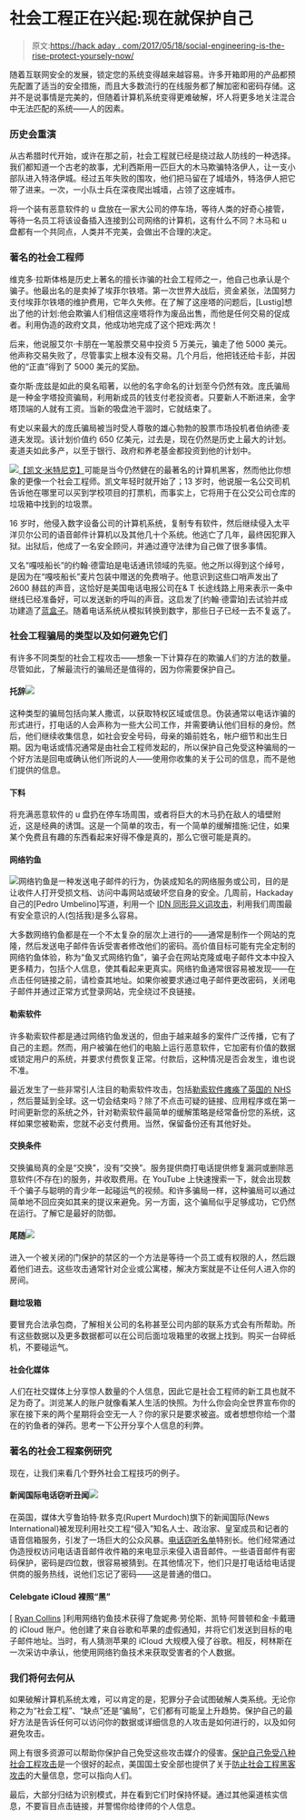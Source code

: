 # 社会工程正在兴起:现在就保护自己

> 原文:[https://hack aday . com/2017/05/18/social-engineering-is-the-rise-protect-yoursely-now/](https://hackaday.com/2017/05/18/social-engineering-is-on-the-rise-protect-yourself-now/)

随着互联网安全的发展，锁定您的系统变得越来越容易。许多开箱即用的产品都预先配置了适当的安全措施，而且大多数流行的在线服务都了解加密和密码存储。这并不是说事情是完美的，但随着计算机系统变得更难破解，坏人将更多地关注混合中无法匹配的系统——人的因素。

### 历史会重演

从古希腊时代开始，或许在那之前，社会工程就已经是绕过敌人防线的一种选择。我们都知道一个古老的故事，尤利西斯用一匹巨大的木马欺骗特洛伊人，让一支小部队进入特洛伊城。经过五年失败的围攻，他们把马留在了城墙外，特洛伊人把它带了进来。一次，一小队士兵在深夜爬出城墙，占领了这座城市。

将一个装有恶意软件的 u 盘放在一家大公司的停车场，等待人类的好奇心接管，等待一名员工将该设备插入连接到公司网络的计算机，这有什么不同？木马和 u 盘都有一个共同点，人类并不完美，会做出不合理的决定。

### 著名的社会工程师

维克多·拉斯体格是历史上著名的擅长诈骗的社会工程师之一，他自己也承认是个骗子。他最出名的是卖掉了埃菲尔铁塔。第一次世界大战后，资金紧张，法国努力支付埃菲尔铁塔的维护费用，它年久失修。在了解了这座塔的问题后，[Lustig]想出了他的计划:他会欺骗人们相信这座塔将作为废品出售，而他是任何交易的促成者。利用伪造的政府文具，他成功地完成了这个把戏:两次！

后来，他说服艾尔·卡朋在一笔股票交易中投资 5 万美元，骗走了他 5000 美元。他声称交易失败了，尽管事实上根本没有交易。几个月后，他把钱还给卡彭，并因他的“正直”得到了 5000 美元的奖励。

查尔斯·庞兹是如此的臭名昭著，以他的名字命名的计划至今仍然有效。庞氏骗局是一种金字塔投资骗局，利用新成员的钱支付老投资者。只要新人不断进来，金字塔顶端的人就有工资。当新的吸盘池干涸时，它就结束了。

有史以来最大的庞氏骗局被当时受人尊敬的雄心勃勃的股票市场投机者伯纳德·麦道夫发现。该计划价值约 650 亿美元，过去是，现在仍然是历史上最大的计划。麦道夫如此多产，以至于银行、政府和养老基金都投资到他的计划中。

[![](../Images/5bd402ddf6f4e479865aedc4a0f8d420.png)](https://hackaday.com/wp-content/uploads/2017/05/kevin_mitnick.png)[【凯文·米特尼克】](https://en.wikipedia.org/wiki/Kevin_Mitnick)可能是当今仍然健在的最著名的计算机黑客，然而他比你想象的更像一个社会工程师。凯文年轻时就开始了；13 岁时，他说服一名公交司机告诉他在哪里可以买到学校项目的打票机，而事实上，它将用于在公交公司仓库的垃圾箱中找到的垃圾票。

16 岁时，他侵入数字设备公司的计算机系统，复制专有软件，然后继续侵入太平洋贝尔公司的语音邮件计算机以及其他几十个系统。他逃亡了几年，最终因犯罪入狱。出狱后，他成了一名安全顾问，并通过遵守法律为自己做了很多事情。

又名“嘎吱船长”的约翰·德雷珀是电话通讯领域的先驱。他之所以得到这个绰号，是因为在“嘎吱船长”麦片包装中赠送的免费哨子。他意识到这些口哨声发出了 2600 赫兹的声音，这恰好是美国电话电报公司在& T 长途线路上用来表示一条中继线已经准备好，可以发送新的呼叫的声音。这启发了[约翰·德雷珀]去试验并成功建造了[蓝盒子](https://en.wikipedia.org/wiki/Blue_box)。随着电话系统从模拟转换到数字，那些日子已经一去不复返了。

### 社会工程骗局的类型以及如何避免它们

有许多不同类型的社会工程攻击——想象一下计算存在的欺骗人们的方法的数量。尽管如此，了解最流行的骗局还是值得的，因为你需要保护自己。

#### 托辞![](../Images/6af5ecd9765ac9026a171fa0dec8150f.png)

这种类型的骗局包括向某人撒谎，以获取特权区域或信息。伪装通常以电话诈骗的形式进行，打电话的人会声称为一些大公司工作，并需要确认他们目标的身份。然后，他们继续收集信息，如社会安全号码，母亲的婚前姓名，帐户细节和出生日期。因为电话或情况通常是由社会工程师发起的，所以保护自己免受这种骗局的一个好方法是回电或确认他们所说的人——使用你收集的关于公司的信息，而不是他们提供的信息。

#### 下料

将充满恶意软件的 u 盘扔在停车场周围，或者将巨大的木马扔在敌人的墙壁附近，这是经典的诱饵。这是一个简单的攻击，有一个简单的缓解措施:记住，如果某个免费且有趣的东西看起来好得不像是真的，那么它很可能是真的。

#### 网络钓鱼

![](../Images/b0a2b8d249908532180481f37ae407fa.png)网络钓鱼是一种发送电子邮件的行为，伪装成知名的网络服务或公司，目的是让收件人打开受损文档、访问中毒网站或破坏您自身的安全。几周前，Hackaday 自己的[Pedro Umbelino]写道，利用一个 [IDN 同形异义词攻击](http://hackaday.com/2017/04/19/you-think-you-cant-be-phished/)，利用我们周围最有安全意识的人(包括我)是多么容易。

大多数网络钓鱼都是在一个不太复杂的层次上进行的——通常是制作一个网站的克隆，然后发送电子邮件告诉受害者修改他们的密码。高价值目标可能有完全定制的网络钓鱼体验，称为“鱼叉式网络钓鱼”，骗子会在网站克隆或电子邮件文本中投入更多精力，包括个人信息，使其看起来更真实。网络钓鱼通常很容易被发现——在点击任何链接之前，请检查其地址。如果你被要求通过电子邮件更改密码，关闭电子邮件并通过正常方式登录网站，完全绕过不良链接。

#### 勒索软件

许多勒索软件都是通过网络钓鱼发送的，但由于越来越多的案件广泛传播，它有了自己的主题。然而，用户被骗在他们的电脑上运行恶意软件，它加密有价值的数据或锁定用户的系统，并要求付费恢复正常。付款后，这种情况是否会发生，谁也说不准。

最近发生了一些非常引人注目的勒索软件攻击，包括[勒索软件瘫痪了英国的 NHS](http://hackaday.com/2017/05/12/massive-cyber-attack-cripples-multiple-uk-hospitals/) ，然后蔓延到全球。这一切会结束吗？除了不点击可疑的链接、应用程序或在第一时间更新您的系统之外，针对勒索软件最简单的缓解策略是经常备份您的系统，这样如果您被勒索，您就不必支付费用。当然，保留备份还有其他好处。

#### 交换条件

交换骗局真的全是“交换”，没有“交换”。服务提供商打电话提供修复漏洞或删除恶意软件(不存在)的服务，并收取费用。在 YouTube 上快速搜索一下，就会出现数千个骗子与聪明的青少年一起碰运气的视频。和许多骗局一样，这种骗局可以通过简单地不回应突如其来的提议来避免。另一方面，这个骗局似乎足够成功，它仍然在运行。了解它是最好的防御。

#### 尾随![](../Images/9bf6a36b65957a14977dedcdee502d4b.png)

进入一个被关闭的门保护的禁区的一个方法是等待一个员工或有权限的人，然后跟着他们进去。这些攻击通常针对企业或公寓楼，解决方案就是不让任何人进入你的房间。

#### 翻垃圾箱

要冒充合法承包商，了解相关公司的名称甚至公司内部的联系方式会有所帮助。所有这些数据以及更多数据都可以在公司后面垃圾箱里的收据上找到。购买一台碎纸机，不要碰运气。

#### 社会化媒体

人们在社交媒体上分享惊人数量的个人信息，因此它是社会工程师的新工具也就不足为奇了。浏览某人的账户就像看某人生活的快照。为什么你会向全世界宣布你的家在接下来的两个星期将会空无一人？你的家只是要求被盗。或者想想你给一个潜在的钓鱼者的弹药。思考一下公开分享个人信息的利弊。

### 著名的社会工程案例研究

现在，让我们来看几个野外社会工程技巧的例子。

#### 新闻国际电话窃听丑闻![](../Images/bb2c4ca8a110155a0cb961ac05de4df7.png)

在英国，媒体大亨鲁珀特·默多克(Rupert Murdoch)旗下的新闻国际(News International)被发现利用社交工程“侵入”知名人士、政治家、皇室成员和记者的语音信箱服务，引发了一场巨大的公众风暴。[电话窃听名单](https://en.wikipedia.org/wiki/List_of_alleged_victims_of_the_News_International_phone_hacking_scandal)特别长。他们经常通过伪造授权访问电话语音邮件收件箱的来电显示来侵入语音邮件。一些语音邮件有密码保护，密码是四位数，很容易被猜到。在其他情况下，他们只是打电话给电话提供商的服务热线，说他们忘记了密码——这是普通的借口。

#### Celebgate iCloud 裸照“黑”

[ [Ryan Collins](https://en.wikipedia.org/wiki/ICloud_leaks_of_celebrity_photos) ]利用网络钓鱼技术获得了詹妮弗·劳伦斯、凯特·阿普顿和金·卡戴珊的 iCloud 账户。他创建了来自谷歌和苹果的虚假通知，并将它们发送到目标的电子邮件地址。当时，有人猜测苹果的 iCloud 大规模入侵了谷歌。相反，柯林斯在一次采访中承认，他使用网络钓鱼技术来获取受害者的个人数据。

### 我们将何去何从

如果破解计算机系统太难，可以肯定的是，犯罪分子会试图破解人类系统。无论你称之为“社会工程”、“缺点”还是“骗局”，它们都有可能呈上升趋势。保护自己的最好方法是告诉任何可以访问你的数据或详细信息的人攻击是如何进行的，以及如何避免攻击。

网上有很多资源可以帮助你保护自己免受这些攻击媒介的侵害。[保护自己免受八种社会工程攻击](http://www.makeuseof.com/tag/protect-8-social-engineering-attacks/)是一个很好的起点，美国国土安全部也提供了关于[防止社会工程黑客攻击](https://www.dhs.gov/blog/2011/07/12/protect-yourself-against-social-engineering-attacks)的大量信息，您可以指向人们。

最后，大部分归结为识别模式，并在看到它们时保持怀疑。通过其他渠道核实信息，不要盲目点击链接，并警惕你给律师的个人信息。